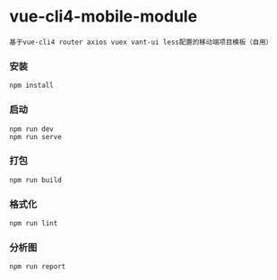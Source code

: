 # vue-cli4-mobile-module
```
基于vue-cli4 router axios vuex vant-ui less配置的移动端项目模板（自用）
```

### 安装
```
npm install
```

### 启动
```
npm run dev
npm run serve
```

### 打包
```
npm run build
```

### 格式化
```
npm run lint
```

### 分析图
```
npm run report
```
